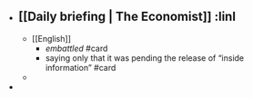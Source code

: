 - [[Daily briefing | The Economist]] :linl
	-
	- [[English]]
		- _embattled_ #card
		- saying only that it was pending the release of “inside information” #card
	-
-